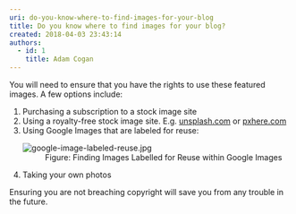 ```yaml
---
uri: do-you-know-where-to-find-images-for-your-blog
title: Do you know where to find images for your blog?
created: 2018-04-03 23:43:14
authors:
  - id: 1
    title: Adam Cogan
---
```





<span class='intro'> <p>You will need to ensure that you have the rights to use these featured images. A few options include&#58;<br></p> </span>

<ol><li>Purchasing a subscription to a stock image site</li><li>Using a royalty-free stock image site. E.g. <a href="https&#58;//unsplash.com/" target="_blank">unsplash.com</a>&#160;or <a href="https&#58;//pxhere.com/" target="_blank">pxhere.com​</a><br></li><li>Using Google Images that are labeled for reuse&#58;&#160;<br>
   <dl class="image"><dt><img src="/PublishingImages/google-image-labeled-reuse.jpg" alt="google-image-labeled-reuse.jpg" /></dt><dd>Figure&#58; Finding Images Labelled for Reuse within Google Images <br></dd></dl></li><li>Taking your own photos</li></ol><p>Ensuring you are not breaching copyright will save you from any trouble in the future.</p>
<br>



